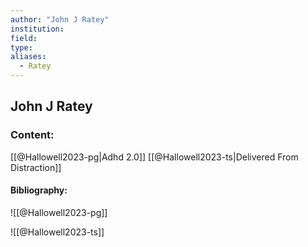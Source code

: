 ```yaml
---
author: "John J Ratey"
institution:
field:
type:
aliases:
  - Ratey
---
```


## John J Ratey

### Content:
[[@Hallowell2023-pg|Adhd 2.0]]
[[@Hallowell2023-ts|Delivered From Distraction]]

#### Bibliography:

![[@Hallowell2023-pg]]

![[@Hallowell2023-ts]]